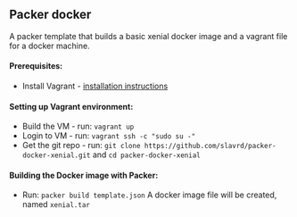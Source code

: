## Packer docker
A packer template that builds a basic xenial docker image and a vagrant file for a docker machine.

#### Prerequisites:
* Install Vagrant - [installation instructions](https://www.vagrantup.com/downloads.html)

#### Setting up Vagrant environment:
* Build the VM - run: `vagrant up`
* Login to VM - run: `vagrant ssh -c "sudo su -"`
* Get the git repo - run: `git clone https://github.com/slavrd/packer-docker-xenial.git` and `cd packer-docker-xenial`

#### Building the Docker image with Packer:
* Run: `packer build template.json`
A docker image file will be created, named `xenial.tar`
